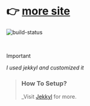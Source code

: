 # 👉 [more site](https://chloethesis.github.io/defenderagain)

![build-status](https://github.com/chloethesis/defenderagain/actions/workflows/github-pages.yml/badge.svg)

<br />

> [!IMPORTANT]  
>
> _I used jekkyl and customized it_
> >
> > ### How To Setup?
> >
> > _Visit <a href="https://jekyllrb.com/">Jekkyl</a> for more.
